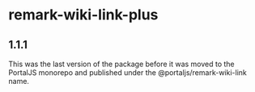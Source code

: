 # remark-wiki-link-plus

## 1.1.1

This was the last version of the package before it was moved to the PortalJS monorepo and published under the @portaljs/remark-wiki-link name.
